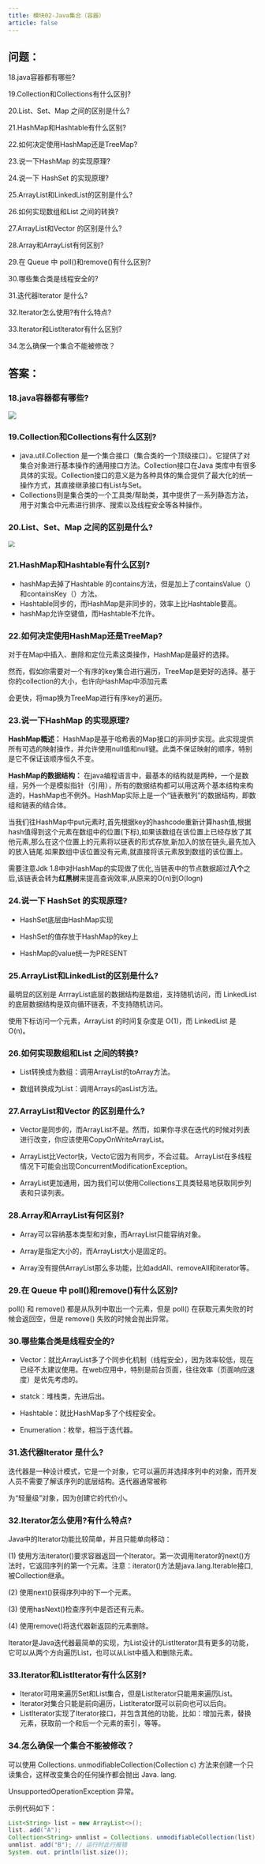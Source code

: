 ```yaml
---
title: 模块02-Java集合（容器）
article: false
---
```

## 问题：

18.java容器都有哪些?

19.Collection和Collections有什么区别?

20.List、Set、Map 之间的区别是什么?

21.HashMap和Hashtable有什么区别?

22.如何决定使用HashMap还是TreeMap?

23.说一下HashMap 的实现原理?

24.说一下 HashSet 的实现原理?

25.ArrayList和LinkedList的区别是什么?

26.如何实现数组和List 之间的转换?

27.ArrayList和Vector 的区别是什么?

28.Array和ArrayList有何区别?

29.在 Queue 中 poll()和remove()有什么区别?

30.哪些集合类是线程安全的?

31.迭代器lterator 是什么?

32.lterator怎么使用?有什么特点?

33.lterator和Listlterator有什么区别? 

34.怎么确保一个集合不能被修改？



## 答案：

### 18.java容器都有哪些?

![](./assets/java-03.png)



### 19.Collection和Collections有什么区别?

- java.util.Collection 是一个集合接口（集合类的一个顶级接口）。它提供了对集合对象进行基本操作的通用接口方法。Collection接口在Java 类库中有很多具体的实现。Collection接口的意义是为各种具体的集合提供了最大化的统一操作方式，其直接继承接口有List与Set。
- Collections则是集合类的一个工具类/帮助类，其中提供了一系列静态方法，用于对集合中元素进行排序、搜索以及线程安全等各种操作。



### 20.List、Set、Map 之间的区别是什么?

<img src="./assets/java-04.png" style="zoom:80%;" />



### 21.HashMap和Hashtable有什么区别?

- hashMap去掉了Hashtable 的contains方法，但是加上了containsValue（）和containsKey（）方法。
- Hashtable同步的，而HashMap是非同步的，效率上比Hashtable要高。
- hashMap允许空键值，而Hashtable不允许。



### 22.如何决定使用HashMap还是TreeMap?

对于在Map中插入、删除和定位元素这类操作，HashMap是最好的选择。

然而，假如你需要对一个有序的key集合进行遍历，TreeMap是更好的选择。基于你的collection的大小，也许向HashMap中添加元素

会更快，将map换为TreeMap进行有序key的遍历。



### 23.说一下HashMap 的实现原理?

**HashMap概述：** HashMap是基于哈希表的Map接口的非同步实现。此实现提供所有可选的映射操作，并允许使用null值和null键。此类不保证映射的顺序，特别是它不保证该顺序恒久不变。 

**HashMap的数据结构：** 在java编程语言中，最基本的结构就是两种，一个是数组，另外一个是模拟指针（引用），所有的数据结构都可以用这两个基本结构来构造的，HashMap也不例外。HashMap实际上是一个“链表散列”的数据结构，即数组和链表的结合体。

当我们往HashMap中put元素时,首先根据key的hashcode重新计算hash值,根据hash值得到这个元素在数组中的位置(下标),如果该数组在该位置上已经存放了其他元素,那么在这个位置上的元素将以链表的形式存放,新加入的放在链头,最先加入的放入链尾.如果数组中该位置没有元素,就直接将该元素放到数组的该位置上。

需要注意Jdk 1.8中对HashMap的实现做了优化,当链表中的节点数据超过**八个**之后,该链表会转为**红黑树**来提高查询效率,从原来的O(n)到O(logn)



### 24.说一下 HashSet 的实现原理?

- HashSet底层由HashMap实现

- HashSet的值存放于HashMap的key上

- HashMap的value统一为PRESENT

  

### 25.ArrayList和LinkedList的区别是什么?

最明显的区别是 ArrrayList底层的数据结构是数组，支持随机访问，而 LinkedList 的底层数据结构是双向循环链表，不支持随机访问。

使用下标访问一个元素，ArrayList 的时间复杂度是 O(1)，而 LinkedList 是 O(n)。



### 26.如何实现数组和List 之间的转换?

- List转换成为数组：调用ArrayList的toArray方法。

- 数组转换成为List：调用Arrays的asList方法。

  

### 27.ArrayList和Vector 的区别是什么?

- Vector是同步的，而ArrayList不是。然而，如果你寻求在迭代的时候对列表进行改变，你应该使用CopyOnWriteArrayList。 

- ArrayList比Vector快，Vecto它因为有同步，不会过载。 ArrayList在多线程情况下可能会出现ConcurrentModificationException。

- ArrayList更加通用，因为我们可以使用Collections工具类轻易地获取同步列表和只读列表。

  

### 28.Array和ArrayList有何区别?

- Array可以容纳基本类型和对象，而ArrayList只能容纳对象。 

- Array是指定大小的，而ArrayList大小是固定的。 

- Array没有提供ArrayList那么多功能，比如addAll、removeAll和iterator等。

  

### 29.在 Queue 中 poll()和remove()有什么区别?

poll() 和 remove() 都是从队列中取出一个元素，但是 poll() 在获取元素失败的时候会返回空，但是 remove() 失败的时候会抛出异常。



### 30.哪些集合类是线程安全的?

- Vector：就比ArrayList多了个同步化机制（线程安全），因为效率较低，现在已经不太建议使用。在web应用中，特别是前台页面，往往效率（页面响应速度）是优先考虑的。

- statck：堆栈类，先进后出。

- Hashtable：就比HashMap多了个线程安全。

- Enumeration：枚举，相当于迭代器。

  

### 31.迭代器lterator 是什么?

迭代器是一种设计模式，它是一个对象，它可以遍历并选择序列中的对象，而开发人员不需要了解该序列的底层结构。迭代器通常被称

为“轻量级”对象，因为创建它的代价小。



### 32.lterator怎么使用?有什么特点?

Java中的Iterator功能比较简单，并且只能单向移动：

(1) 使用方法iterator()要求容器返回一个Iterator。第一次调用Iterator的next()方法时，它返回序列的第一个元素。注意：iterator()方法是java.lang.Iterable接口,被Collection继承。

(2) 使用next()获得序列中的下一个元素。

(3) 使用hasNext()检查序列中是否还有元素。

(4) 使用remove()将迭代器新返回的元素删除。

Iterator是Java迭代器最简单的实现，为List设计的ListIterator具有更多的功能，它可以从两个方向遍历List，也可以从List中插入和删除元素。



### 33.lterator和Listlterator有什么区别? 

- Iterator可用来遍历Set和List集合，但是ListIterator只能用来遍历List。 
- Iterator对集合只能是前向遍历，ListIterator既可以前向也可以后向。 
- ListIterator实现了Iterator接口，并包含其他的功能，比如：增加元素，替换元素，获取前一个和后一个元素的索引，等等。



### 34.怎么确保一个集合不能被修改？

可以使用 Collections. unmodifiableCollection(Collection c) 方法来创建一个只读集合，这样改变集合的任何操作都会抛出 Java. lang. 

UnsupportedOperationException 异常。

示例代码如下：

```java
List<String> list = new ArrayList<>();
list. add("A");
Collection<String> unmlist = Collections. unmodifiableCollection(list);
unmlist. add("B"); // 运行时此行报错
System. out. println(list.size());
```






